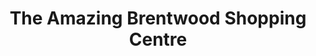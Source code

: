 ---
title: "The Amazing Brentwood Shopping Centre"
url: /burnaby/the-amazing-brentwood-shopping-centre/
shop: mall
---